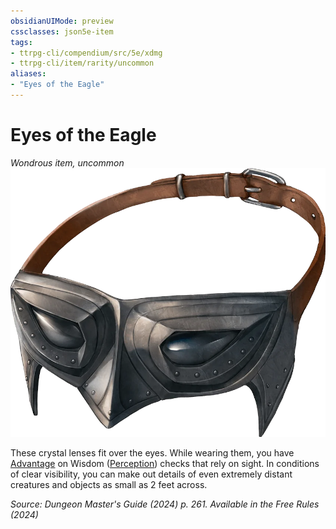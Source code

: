 ```yaml
---
obsidianUIMode: preview
cssclasses: json5e-item
tags:
- ttrpg-cli/compendium/src/5e/xdmg
- ttrpg-cli/item/rarity/uncommon
aliases: 
- "Eyes of the Eagle"
---
```

# Eyes of the Eagle
*Wondrous item, uncommon*  
![](3-Compendium/items/img/eyes-of-the-eagle.webp#right)


These crystal lenses fit over the eyes. While wearing them, you have [Advantage](3-Compendium/rules/variant-rules/advantage-xphb.md) on Wisdom ([Perception](3-Compendium/rules/skills.md#Perception)) checks that rely on sight. In conditions of clear visibility, you can make out details of even extremely distant creatures and objects as small as 2 feet across.

*Source: Dungeon Master's Guide (2024) p. 261. Available in the Free Rules (2024)*